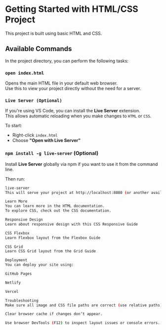 # Getting Started with HTML/CSS Project

This project is built using basic HTML and CSS.

## Available Commands

In the project directory, you can perform the following tasks:

### `open index.html`

Opens the main HTML file in your default web browser.  
Use this to view your project directly without the need for a server.

### `Live Server (Optional)`

If you're using VS Code, you can install the **Live Server** extension.  
This allows automatic reloading when you make changes to `HTML` or `CSS`.

To start:
- Right-click `index.html`
- Choose **"Open with Live Server"**

### `npm install -g live-server` (Optional)

Install **Live Server** globally via npm if you want to use it from the command line.

Then run:
```bash
live-server
This will serve your project at http://localhost:8080 (or another available port).

Learn More
You can learn more in the HTML documentation.
To explore CSS, check out the CSS documentation.

Responsive Design
Learn about responsive design with this CSS Responsive Guide

CSS Flexbox
Learn Flexbox layout from the Flexbox Guide

CSS Grid
Learn CSS Grid layout from the Grid Guide

Deployment
You can deploy your site using:

GitHub Pages

Netlify

Vercel

Troubleshooting
Make sure all image and CSS file paths are correct (use relative paths).

Clear browser cache if changes don’t appear.

Use browser DevTools (F12) to inspect layout issues or console errors.
